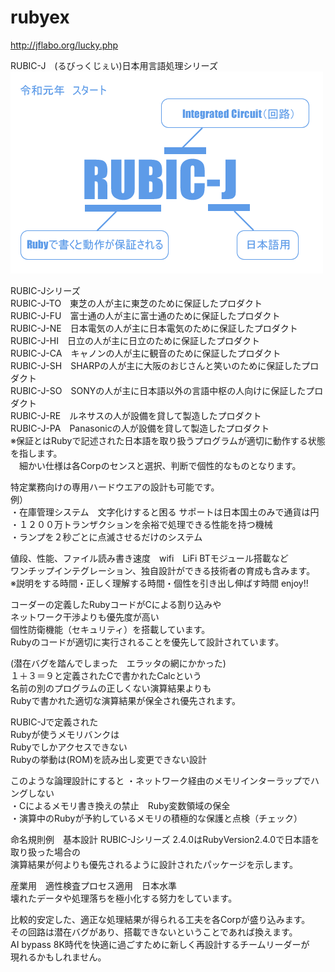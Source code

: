 # rubyex
http://jflabo.org/lucky.php

RUBIC-J　(るびっくじぇい)日本用言語処理シリーズ  
![abstract basic design](https://raw.githubusercontent.com/JFLABO/rubyex/master/RUBIC-J.png)


RUBIC-Jシリーズ  
RUBIC-J-TO　東芝の人が主に東芝のために保証したプロダクト  
RUBIC-J-FU　富士通の人が主に富士通のために保証したプロダクト  
RUBIC-J-NE　日本電気の人が主に日本電気のために保証したプロダクト  
RUBIC-J-HI　日立の人が主に日立のために保証したプロダクト  
RUBIC-J-CA　キャノンの人が主に観音のために保証したプロダクト  
RUBIC-J-SH　SHARPの人が主に大阪のおじさんと笑いのために保証したプロダクト  
RUBIC-J-SO　SONYの人が主に日本語以外の言語中枢の人向けに保証したプロダクト  
RUBIC-J-RE　ルネサスの人が設備を貸して製造したプロダクト  
RUBIC-J-PA　Panasonicの人が設備を貸して製造したプロダクト  
※保証とはRubyで記述された日本語を取り扱うプログラムが適切に動作する状態を指します。  
　細かい仕様は各Corpのセンスと選択、判断で個性的なものとなります。
 
 特定業務向けの専用ハードウエアの設計も可能です。  
 例）  
 ・在庫管理システム　文字化けすると困る  サポートは日本国土のみで通貨は円  
 ・１２００万トランザクションを余裕で処理できる性能を持つ機械  
 ・ランプを２秒ごとに点滅させるだけのシステム  
 
 値段、性能、ファイル読み書き速度　wifi　LiFi BTモジュール搭載など  
 ワンチップインテグレーション、独自設計ができる技術者の育成も含みます。  
 ※説明をする時間・正しく理解する時間・個性を引き出し伸ばす時間
 enjoy!!
 
 コーダーの定義したRubyコードがCによる割り込みや  
 ネットワーク干渉よりも優先度が高い  
 個性防衛機能（セキュリティ）を搭載しています。  
 Rubyのコードが適切に実行されることを優先して設計されています。
 
 (潜在バグを踏んでしまった　エラッタの網にかかった)  
 １＋３＝９と定義されたCで書かれたCalcという  
 名前の別のプログラムの正しくない演算結果よりも  
 Rubyで書かれた適切な演算結果が保全され優先されます。  
 
 RUBIC-Jで定義された  
 Rubyが使うメモリバンクは  
 Rubyでしかアクセスできない  
 Rubyの挙動は(ROM)を読み出し変更できない設計
 
 このような論理設計にすると
 ・ネットワーク経由のメモリインターラップでハングしない  
 ・Cによるメモリ書き換えの禁止　Ruby変数領域の保全  
 ・演算中のRubyが予約しているメモリの積極的な保護と点検（チェック）  
 
 命名規則例　基本設計
 RUBIC-Jシリーズ  2.4.0はRubyVersion2.4.0で日本語を取り扱った場合の  
 演算結果が何よりも優先されるように設計されたパッケージを示します。  
 
 産業用　適性検査プロセス適用　日本水準  
 壊れたデータや処理落ちを極小化する努力をしています。  
 
 比較的安定した、適正な処理結果が得られる工夫を各Corpが盛り込みます。  
 その回路は潜在バグがあり、搭載できないということであれば換えます。  
 AI bypass 8K時代を快適に過ごすために新しく再設計するチームリーダーが  
 現れるかもしれません。
 
